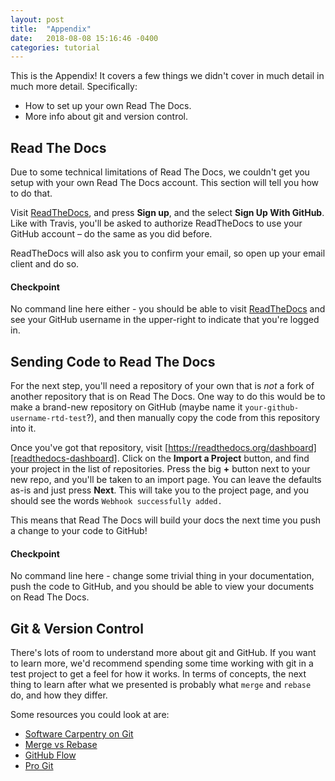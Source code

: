 ```yaml
---
layout: post
title:  "Appendix"
date:   2018-08-08 15:16:46 -0400
categories: tutorial
---
```

This is the Appendix!  It covers a few things we didn't cover in much detail in much more detail.  Specifically:

- How to set up your own Read The Docs.
- More info about git and version control.

## Read The Docs

Due to some technical limitations of Read The Docs, we couldn't get you setup with your own Read The Docs account.  This section will tell you how to do that.

Visit [ReadTheDocs][readthedocs-main], and press **Sign up**, and the select **Sign Up With GitHub**.  Like with Travis, you'll be asked to authorize ReadTheDocs to use your GitHub account – do the same as you did before.

ReadTheDocs will also ask you to confirm your email, so open up your email client and do so.

#### Checkpoint
No command line here either - you should be able to visit [ReadTheDocs][readthedocs-main] and see your GitHub username in the upper-right to indicate that you're logged in.

## Sending Code to Read The Docs

For the next step, you'll need a repository of your own that is _not_ a fork of another repository that is on Read The Docs.  One way to do this would be to make a brand-new repository on GitHub (maybe name it `your-github-username-rtd-test`?), and then manually copy the code from this repository into it.

Once you've got that repository, visit [https://readthedocs.org/dashboard][readthedocs-dashboard].  Click on the **Import a Project** button, and find your project in the list of repositories.  Press the big **+** button next to your new repo, and you'll be taken to an import page.  You can leave the defaults as-is and just press **Next**.  This will take you to the project page, and you should see the words `Webhook successfully added.`

This means that Read The Docs will build your docs the next time you push a change to your code to GitHub!

#### Checkpoint
No command line here - change some trivial thing in your documentation, push the code to GitHub, and you should be able to view your documents on Read The Docs.


## Git & Version Control

There's lots of room to understand more about git and GitHub.  If you want to learn more, we'd recommend spending some time working with git in a test project to get a feel for how it works.  In terms of concepts, the next thing to learn after what we presented is probably what `merge` and `rebase` do, and how they differ.  

Some resources you could look at are:
- [Software Carpentry on Git][swc-git]
- [Merge vs Rebase][merge-vs-rebase]
- [GitHub Flow][gh-flow]
- [Pro Git][pro-git]


[readthedocs-main]: https://readthedocs.org
[readthedocs-dashboard]: https://readthedocs.org/dashboard
[swc-git]: http://swcarpentry.github.io/git-novice/
[merge-vs-rebase]: https://hackernoon.com/git-merge-vs-rebase-whats-the-diff-76413c117333
[gh-flow]: https://guides.github.com/introduction/flow/
[pro-git]: https://git-scm.com/book/en/v2
